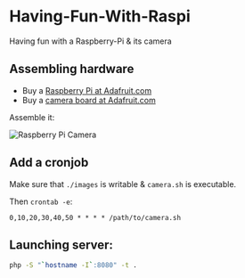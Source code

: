 Having-Fun-With-Raspi
=====================

Having fun with a Raspberry-Pi &amp; its camera

## Assembling hardware

- Buy a [Raspberry Pi at Adafruit.com](http://www.adafruit.com/products/1914)
- Buy a [camera board at Adafruit.com](http://www.adafruit.com/products/1367)


Assemble it:

![Raspberry Pi Camera](http://www.adafruit.com/images/230x173/1367-00.jpg)


## Add a cronjob

Make sure that `./images` is writable & `camera.sh` is executable. 

Then `crontab -e`:

```cron
0,10,20,30,40,50 * * * * /path/to/camera.sh 
```

## Launching server:

```bash
php -S "`hostname -I`:8080" -t .
```
